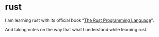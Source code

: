 # rust
I am learning rust with its official book <q>[The Rust Programming Language](https://doc.rust-lang.org/book/)</q>.

And taking notes on the way that what I understand while learning rust.
